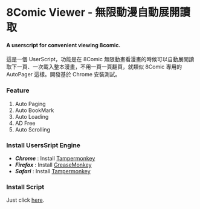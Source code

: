 # 8Comic Viewer - 無限動漫自動展開讀取

#### A userscript for convenient viewing 8comic.

這是一個 UserScript，功能是在 8Comic 無限動畫看漫畫的時候可以自動展開讀取下一頁、一次載入整本漫畫，不用一頁一頁翻頁，就類似 8Comic 專用的 AutoPager 這樣。開發基於 Chrome 安裝測試。

### Feature
1. Auto Paging
2. Auto BookMark
3. Auto Loading
4. AD Free
5. Auto Scrolling

### Install UsersSript Engine ###
* ***Chrome*** : Install [Tampermonkey](https://chrome.google.com/webstore/detail/tampermonkey/dhdgffkkebhmkfjojejmpbldmpobfkfo)
* ***Firefox*** : Install [GreaseMonkey](https://addons.mozilla.org/en-US/firefox/addon/greasemonkey/)
* ***Safari*** : Install [Tampermonkey](https://safari.tampermonkey.net/tampermonkey.safariextz)

### Install Script
Just click [here](https://github.com/knowlet/8Comic-Viewer/raw/master/8ComicViewer.user.js).
